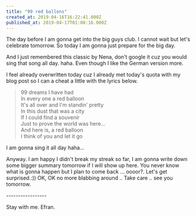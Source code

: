 ```yaml
---
title: "99 red ballons"
created_at: 2019-04-16T16:22:41.000Z
published_at: 2019-04-17T01:08:16.000Z
---
```

The day before I am gonna get into the big guys club. I cannot wait but let's celebrate tomorrow. So today I am gonna just prepare for the big day.

And I just remembered this classic by Nena, don't google it cuz you would sing that song all day. haha. Even though I like the German version more.

I feel already overwritten today cuz I already met today's quota with my blog post so I can a cheat a little with the lyrics below. 

> 99 dreams I have had  
> In every one a red balloon  
> It's all over and I'm standin' pretty  
> In this dust that was a city  
> If I could find a souvenir  
> Just to prove the world was here...  
> And here is, a red balloon  
> I think of you and let it go

I am gonna sing it all day haha...   

  

Anyway. I am happy I didn't break my streak so far, I am gonna write down some bigger summary tomorrow if I will show up here. You never know what is gonna happen but I plan to come back ... oooor?. Let's get surprised.:)) OK, OK no more blabbing around .. Take care .. see you tomorrow. 

\-----------------  

Stay with me. Efran.
